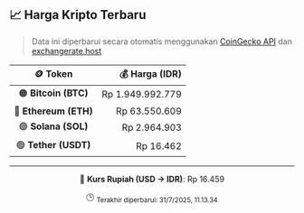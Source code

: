 

<!-- HARGA_KRIPTO -->
## 📈 Harga Kripto Terbaru

> Data ini diperbarui secara otomatis menggunakan [CoinGecko API](https://www.coingecko.com/) dan [exchangerate.host](https://exchangerate.host/)

<div align="center">

| 🪙 Token | 💰 Harga (IDR) |
|:------:|---------------:|
| 🟠 **Bitcoin (BTC)**   | Rp 1.949.992.779 |
| 🔵 **Ethereum (ETH)**  | Rp 63.550.609 |
| 🟣 **Solana (SOL)**    | Rp 2.964.903 |
| 🟢 **Tether (USDT)**   | Rp 16.462 |

---

💱 **Kurs Rupiah (USD → IDR)**: Rp 16.459

🕒 <sub>Terakhir diperbarui: 31/7/2025, 11.13.34</sub>

</div>
<!-- /HARGA_KRIPTO -->